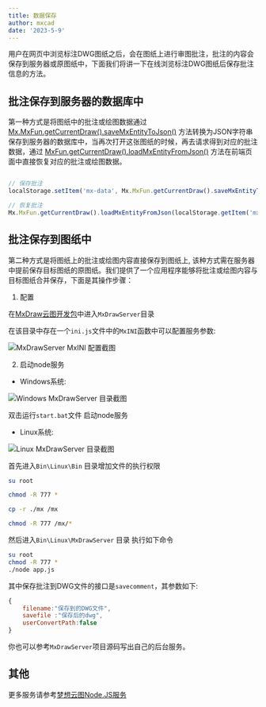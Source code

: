 ```yaml
---
title: 数据保存
author: mxcad
date: '2023-5-9'
---
```


用户在网页中浏览标注DWG图纸之后，会在图纸上进行审图批注，批注的内容会保存到服务器或原图纸中，下面我们将讲一下在线浏览标注DWG图纸后保存批注信息的方法。

## 批注保存到服务器的数据库中

第一种方式是将图纸中的批注或绘图数据通过 [Mx.MxFun.getCurrentDraw().saveMxEntityToJson()](https://mxcad.github.io/mxdraw_api_docs/classes/MxDrawObject.html#saveMxEntityToJson) 方法转换为JSON字符串保存到服务器的数据库中，当再次打开这张图纸的时候，再去请求得到对应的批注数据，通过 [MxFun.getCurrentDraw().loadMxEntityFromJson()](https://mxcad.github.io/mxdraw_api_docs/classes/MxDrawObject.html#loadMxEntityFromJson) 方法在前端页面中直接恢复对应的批注或绘图数据。

```ts

// 保存批注
localStorage.setItem('mx-data', Mx.MxFun.getCurrentDraw().saveMxEntityToJson());

// 恢复批注
Mx.MxFun.getCurrentDraw().loadMxEntityFromJson(localStorage.getItem('mx-data'))

```

## 批注保存到图纸中

第二种方式是将图纸上的批注或绘图内容直接保存到图纸上, 该种方式需在服务器中提前保存目标图纸的原图纸。我们提供了一个应用程序能够将批注或绘图内容与目标图纸合并保存，下面是其操作步骤：

1. 配置

在[MxDraw云图开发包](https://help.mxdraw.com/?pid=32&keywords=)中进入`MxDrawServer`目录

在该目录中存在一个`ini.js`文件中的`MxINI`函数中可以配置服务参数:

![MxDrawServer MxINI 配置截图](https://admin.mxdraw3d.com/images/ueditor/1602201516373053440.png)

2. 启动node服务

* Windows系统:

![Windows MxDrawServer 目录截图](https://admin.mxdraw3d.com/images/ueditor/1602630025566359552.png)

双击运行`start.bat`文件 启动node服务

* Linux系统:

![Linux MxDrawServer 目录截图](https://admin.mxdraw3d.com/images/ueditor/1602630091471458304.png)

首先进入`Bin\Linux\Bin` 目录增加文件的执行权限

```sh
su root

chmod -R 777 *

cp -r ./mx /mx

chmod -R 777 /mx/*
```

然后进入`Bin\Linux\MxDrawServer` 目录 执行如下命令

```sh
su root
chmod -R 777 *
./node app.js
```

其中保存批注到DWG文件的接口是`savecomment`，其参数如下:

```js
{
    filename:"保存到的DWG文件",
    savefile :"保存后的dwg",
    userConvertPath:false
}
```

你也可以参考`MxDrawServer`项目源码写出自己的后台服务。

## 其他

更多服务请参考[梦想云图Node.JS服务](https://help.mxdraw.com/?pid=115)

